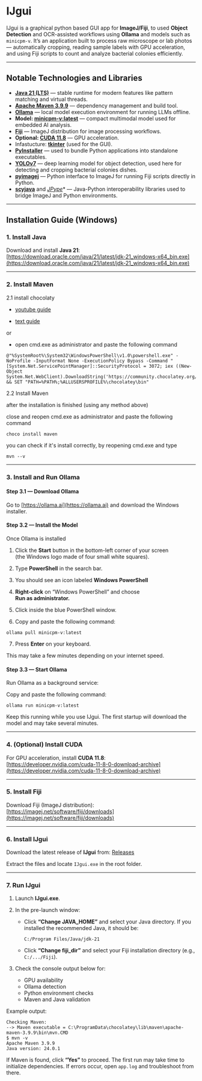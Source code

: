 # IJgui

IJgui is a graphical python based GUI app for **ImageJ/Fiji**, to used **Object Detection** and OCR-assisted workflows using **Ollama** and models such as `minicpm-v`.
It’s an application built to process raw microscope or lab photos — automatically cropping, reading sample labels with GPU acceleration, and using Fiji scripts to count and analyze bacterial colonies efficiently.

---

## Notable Technologies and Libraries

* **[Java 21 (LTS)](https://www.oracle.com/java/technologies/javase/jdk21-archive-downloads.html)** — stable runtime for modern features like pattern matching and virtual threads.
* **[Apache Maven 3.9.9](https://maven.apache.org/)** — dependency management and build tool.
* **[Ollama](https://ollama.ai)** — local model execution environment for running LLMs offline.
* **Model: [minicpm-v:latest](https://ollama.ai/library/minicpm-v)** — compact multimodal model used for embedded AI analysis.
* **[Fiji](https://imagej.net/software/fiji/)** — ImageJ distribution for image processing workflows.
* **Optional: [CUDA 11.8](https://developer.nvidia.com/cuda-11-8-0-download-archive)** — GPU acceleration.
* Infastucture: **[tkinter](https://docs.python.org/3/library/tkinter.html)** (used for the GUI).
* **[PyInstaller](https://pypi.org/project/pyinstaller/)** — used to bundle Python applications into standalone executables.
* **[YOLOv7](https://github.com/WongKinYiu/yolov7)** — deep learning model for object detection, used here for detecting and cropping bacterial colonies dishes. 
* **[pyimagej](https://pypi.org/project/pyimagej/)** — Python interface to ImageJ for running Fiji scripts directly in Python.
* **[scyjava](https://pypi.org/project/scyjava/)** and *[JPype](https://pypi.org/project/jpype1/)** — Java-Python interoperability libraries used to bridge ImageJ and Python environments.

---

## Installation Guide (Windows)

### 1. Install Java

Download and install **Java 21**:
[https://download.oracle.com/java/21/latest/jdk-21_windows-x64_bin.exe](https://download.oracle.com/java/21/latest/jdk-21_windows-x64_bin.exe)

---

### 2. Install Maven

2.1 install chocolaty

- [youtube guide](https://youtu.be/lJVZiXysA_0?si=zWTnDnrw5qKVpNUC&t=58)

- [text guide](https://docs.chocolatey.org/en-us/choco/setup/)

or

- open cmd.exe as administrator and paste the following command
```
@"%SystemRoot%\System32\WindowsPowerShell\v1.0\powershell.exe" -NoProfile -InputFormat None -ExecutionPolicy Bypass -Command "[System.Net.ServicePointManager]::SecurityProtocol = 3072; iex ((New-Object System.Net.WebClient).DownloadString('https://community.chocolatey.org/install.ps1'))" && SET "PATH=%PATH%;%ALLUSERSPROFILE%\chocolatey\bin"
```

2.2 Install Maven

after the installation is finished (using any method above)

close and reopen cmd.exe as administrator and paste the following command

```
choco install maven
```

you can check if it's install correctly, by reopening cmd.exe and type

```
mvn --v
```

---

### 3. Install and Run Ollama

#### Step 3.1 — Download Ollama

Go to [https://ollama.ai](https://ollama.ai) and download the Windows installer.

#### Step 3.2 — Install the Model

Once Ollama is installed

1. Click the **Start** button in the bottom-left corner of your screen  
   (the Windows logo made of four small white squares).

2. Type **PowerShell** in the search bar.

3. You should see an icon labeled **Windows PowerShell**

4. **Right-click** on “Windows PowerShell” and choose  
**Run as administrator.**

5. Click inside the blue PowerShell window.

6. Copy and paste the following command:

```
ollama pull minicpm-v:latest
```

7. Press **Enter** on your keyboard.

This may take a few minutes depending on your internet speed. 


#### Step 3.3 — Start Ollama

Run Ollama as a background service:

Copy and paste the following command:

```
ollama run minicpm-v:latest
```

Keep this running while you use IJgui. The first startup will download the model and may take several minutes.

---

### 4. (Optional) Install CUDA

For GPU acceleration, install **CUDA 11.8**:
[https://developer.nvidia.com/cuda-11-8-0-download-archive](https://developer.nvidia.com/cuda-11-8-0-download-archive)

---

### 5. Install Fiji

Download Fiji (ImageJ distribution):
[https://imagej.net/software/fiji/downloads](https://imagej.net/software/fiji/downloads)

---

### 6. Install IJgui

Download the latest release of **IJgui** from:
[Releases](https://github.com/UberSurgeon/ImageJ_bacterial_counting_GUI/releases)

Extract the files and locate `IJgui.exe` in the root folder.

---

### 7. Run IJgui

1. Launch **IJgui.exe**.
2. In the pre-launch window:

   * Click **“Change JAVA_HOME”** and select your Java directory.
     If you installed the recommended Java, it should be:

     ```
     C:/Program Files/Java/jdk-21
     ```
   * Click **“Change fiji_dir”** and select your Fiji installation directory (e.g., `C:/.../Fiji`).
3. Check the console output below for:

   * GPU availability
   * Ollama detection
   * Python environment checks
   * Maven and Java validation

Example output:

```
Checking Maven:
--> Maven executable = C:\ProgramData\chocolatey\lib\maven\apache-maven-3.9.9\bin\mvn.CMD
$ mvn -v
Apache Maven 3.9.9
Java version: 24.0.1
```

If Maven is found, click **“Yes”** to proceed.
The first run may take time to initialize dependencies.
If errors occur, open `app.log` and troubleshoot from there.
